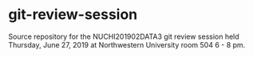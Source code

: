 # git-review-session
Source repository for the NUCHI201902DATA3 git review session held Thursday, June 27, 2019 at Northwestern University room 504 6 - 8 pm.
